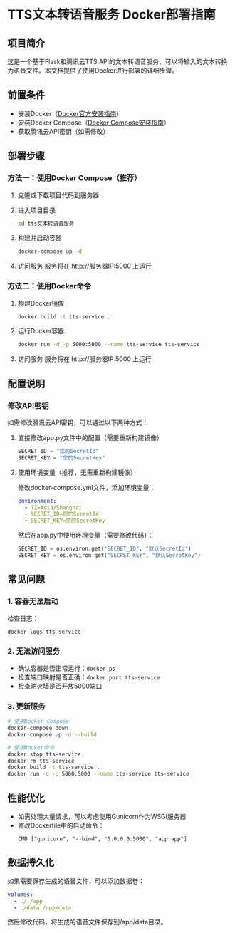 # TTS文本转语音服务 Docker部署指南

## 项目简介

这是一个基于Flask和腾讯云TTS API的文本转语音服务，可以将输入的文本转换为语音文件。本文档提供了使用Docker进行部署的详细步骤。

## 前置条件

- 安装Docker（[Docker官方安装指南](https://docs.docker.com/get-docker/)）
- 安装Docker Compose（[Docker Compose安装指南](https://docs.docker.com/compose/install/)）
- 获取腾讯云API密钥（如需修改）

## 部署步骤

### 方法一：使用Docker Compose（推荐）

1. 克隆或下载项目代码到服务器

2. 进入项目目录
   ```bash
   cd tts文本转语音服务
   ```

3. 构建并启动容器
   ```bash
   docker-compose up -d
   ```

4. 访问服务
   服务将在 http://服务器IP:5000 上运行

### 方法二：使用Docker命令

1. 构建Docker镜像
   ```bash
   docker build -t tts-service .
   ```

2. 运行Docker容器
   ```bash
   docker run -d -p 5000:5000 --name tts-service tts-service
   ```

3. 访问服务
   服务将在 http://服务器IP:5000 上运行

## 配置说明

### 修改API密钥

如需修改腾讯云API密钥，可以通过以下两种方式：

1. 直接修改app.py文件中的配置（需要重新构建镜像）
   ```python
   SECRET_ID = "您的SecretId"  
   SECRET_KEY = "您的SecretKey"  
   ```

2. 使用环境变量（推荐，无需重新构建镜像）
   
   修改docker-compose.yml文件，添加环境变量：
   ```yaml
   environment:
     - TZ=Asia/Shanghai
     - SECRET_ID=您的SecretId
     - SECRET_KEY=您的SecretKey
   ```

   然后在app.py中使用环境变量（需要修改代码）：
   ```python
   SECRET_ID = os.environ.get("SECRET_ID", "默认SecretId")
   SECRET_KEY = os.environ.get("SECRET_KEY", "默认SecretKey")
   ```

## 常见问题

### 1. 容器无法启动

检查日志：
```bash
docker logs tts-service
```

### 2. 无法访问服务

- 确认容器是否正常运行：`docker ps`
- 检查端口映射是否正确：`docker port tts-service`
- 检查防火墙是否开放5000端口

### 3. 更新服务

```bash
# 使用Docker Compose
docker-compose down
docker-compose up -d --build

# 使用Docker命令
docker stop tts-service
docker rm tts-service
docker build -t tts-service .
docker run -d -p 5000:5000 --name tts-service tts-service
```

## 性能优化

- 如需处理大量请求，可以考虑使用Gunicorn作为WSGI服务器
- 修改Dockerfile中的启动命令：
  ```
  CMD ["gunicorn", "--bind", "0.0.0.0:5000", "app:app"]
  ```

## 数据持久化

如果需要保存生成的语音文件，可以添加数据卷：

```yaml
volumes:
  - ./:/app
  - ./data:/app/data
```

然后修改代码，将生成的语音文件保存到/app/data目录。